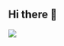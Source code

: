 ## Hi there 👋

<!--
**timothydlw/timothydlw** is a ✨ _special_ ✨ repository because its `README.md` (this file) appears on your GitHub profile.

Here are some ideas to get you started:

- 🔭 I’m currently working on ...
- 🌱 I’m currently learning ...
- 👯 I’m looking to collaborate on ...
- 🤔 I’m looking for help with ...
- 💬 Ask me about ...
- 📫 How to reach me: ...
- 😄 Pronouns: ...
- ⚡ Fun fact: ...
-->
<p align="left">
  <img src="https://api.boot.dev/v1/users/public/53a26caf-d583-4b5b-856e-6c74e3a756aa/thumbnail" >
</p>

<script src="https://platform.linkedin.com/badges/js/profile.js" async defer type="text/javascript"></script>
